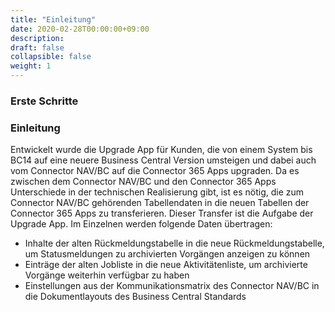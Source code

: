 ```yaml
---
title: "Einleitung"
date: 2020-02-28T00:00:00+09:00
description: 
draft: false
collapsible: false
weight: 1
---
```

### Erste Schritte

### Einleitung

Entwickelt wurde die Upgrade App für Kunden, die von einem System bis BC14 auf eine neuere Business Central Version umsteigen und dabei auch vom Connector NAV/BC auf die Connector 365 Apps upgraden.
Da es zwischen dem Connector NAV/BC und den Connector 365 Apps Unterschiede in der technischen Realisierung gibt, ist es nötig, die zum Connector NAV/BC gehörenden Tabellendaten in die neuen Tabellen der Connector 365 Apps zu transferieren.
Dieser Transfer ist die Aufgabe der Upgrade App.
Im Einzelnen werden folgende Daten übertragen:
- Inhalte der alten Rückmeldungstabelle in die neue Rückmeldungstabelle, um Statusmeldungen zu archivierten Vorgängen anzeigen zu können
- Einträge der alten Jobliste in die neue Aktivitätenliste, um archivierte Vorgänge weiterhin verfügbar zu haben
- Einstellungen aus der Kommunikationsmatrix des Connector NAV/BC in die Dokumentlayouts des Business Central Standards